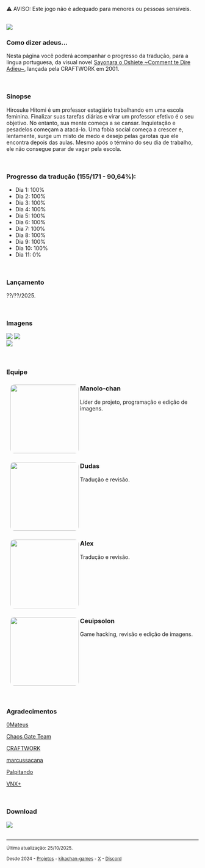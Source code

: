 ⚠️ AVISO: Este jogo não é adequado para menores ou pessoas sensíveis.
<br/>
<br/>

<img src="https://kikachangames.github.io/sayooshi/00.jpg">
<br/>

<h3>Como dizer adeus...</h3>
<p>Nesta página você poderá acompanhar o progresso da tradução, para a língua portuguesa, da visual novel <a href="https://vndb.org/v1200" target="_blank">Sayonara o Oshiete ~Comment te Dire Adieu~</a>, lançada pela CRAFTWORK em 2001.</p>
<br/>

<h3>Sinopse</h3>
<p>Hirosuke Hitomi é um professor estagiário trabalhando em uma escola feminina. Finalizar suas tarefas diárias e virar um professor efetivo é o seu objetivo. No entanto, sua mente começa a se cansar. Inquietação e pesadelos começam a atacá-lo. Uma fobia social começa a crescer e, lentamente, surge um misto de medo e desejo pelas garotas que ele encontra depois das aulas. Mesmo após o término do seu dia de trabalho, ele não consegue parar de vagar pela escola.</p>
<br/>

<h3>Progresso da tradução (155/171 - 90,64%):</h3>
<ul>
    <li>Dia 1: 100%</li>
    <li>Dia 2: 100%</li>
    <li>Dia 3: 100%</li>
    <li>Dia 4: 100%</li>
    <li>Dia 5: 100%</li>
    <li>Dia 6: 100%</li>
    <li>Dia 7: 100%</li>
    <li>Dia 8: 100%</li>
    <li>Dia 9: 100%</li>
    <li>Dia 10: 100%</li>
    <li>Dia 11: 0%</li>
</ul>
<br/>
<h3>Lançamento</h3>
<p>??/??/2025.</p>
<br/>

<h3>Imagens</h3>
<img src="https://kikachangames.github.io/sayooshi/01.png">
<img src="https://kikachangames.github.io/sayooshi/02.png"><br/>
<img src="https://kikachangames.github.io/sayooshi/03.png">
<br/>
<br/>
<br/>

<h3>Equipe</h3>

<div>
<img src="https://kikachangames.github.io/air/manolo.png"
    align="left" width="180" height="180"
    style="object-fit:cover; border-radius:10px; margin-left:10px;">
<h3>Manolo-chan</h3>
<p>Líder de projeto, programação e edição de imagens.</p>
    <div style="clear:both;"></div>
</div>

<div>
<img src="https://kikachangames.github.io/sayooshi/dudas.png"
     align="left" width="180" height="180"
     style="object-fit:cover; border-radius:10px; margin-left:10px;">
<h3>Dudas</h3>
<p>Tradução e revisão.</p>
     <div style="clear:both;"></div>
</div>

<div>
<img src="https://kikachangames.github.io/sayooshi/alex.png"
    align="left" width="180" height="180"
    style="object-fit:cover; border-radius:10px; margin-left:10px;">
<h3>Alex</h3>
<p>Tradução e revisão.</p>
    <div style="clear:both;"></div>
</div>

<div>
    <img src="https://kikachangames.github.io/higanbana1-pt-br/ceuipsolon.png"
    align="left" width="180" height="180"
    style="object-fit:cover; border-radius:10px; margin-left:10px;">
<h3>Ceuipsolon</h3>
<p>Game hacking, revisão e edição de imagens.</p>
    <div style="clear:both;"></div>
</div>
<br/>
<br/>

<h3>Agradecimentos</h3>
<p><a href="https://github.com/0Mateus/" target="_blank">0Mateus</a></p>
<p><a href="https://chaosgate.team/" target="_blank">Chaos Gate Team</a></p>
<p><a href="http://craftwork.product.co.jp/" target="_blank">CRAFTWORK</a></p>
<p><a href="https://github.com/marcussacana/SiglusSceneManager" target="_blank">marcussacana</a></p>
<p><a href="https://www.youtube.com/@Palpitando_123" target="_blank">Palpitando</a></p>
<p><a href="https://vnx.uvnworks.com/" target="_blank">VNX+</a></p>
<br/>
<h3>Download</h3>
<img src="https://kikachangames.github.io/sayooshi/tbl.jpg">

<br/>
<br/>


<hr>
<p><small>Última atualização: 25/10/2025.</small></p>
<p><small>Desde 2024 - <a href="https://kikachangames.github.io/projetos/">Projetos</a> - <a href="https://kikachan-games.itch.io/" target="_blank">kikachan-games</a> - <a href="https://twitter.com/kikachangames/" target="_blank">X</a> - <a href="https://discord.gg/jsm8yKtu2E" target="_blank">Discord</a></small></p>

